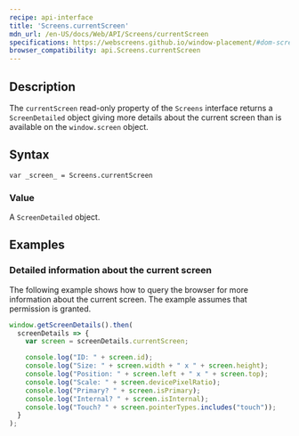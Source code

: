 ```yaml
---
recipe: api-interface
title: 'Screens.currentScreen'
mdn_url: /en-US/docs/Web/API/Screens/currentScreen
specifications: https://webscreens.github.io/window-placement/#dom-screens-currentscreen
browser_compatibility: api.Screens.currentScreen
---
```


## Description

The `currentScreen` read-only property of the `Screens` interface returns
a `ScreenDetailed` object giving more details about the current screen
than is available on the `window.screen` object.

## Syntax

`var _screen_ = Screens.currentScreen`

### Value

A `ScreenDetailed` object.

## Examples

### Detailed information about the current screen

The following example shows how to query the browser for more
information about the current screen. The example assumes that
permission is granted.

```js
window.getScreenDetails().then(
  screenDetails => {
    var screen = screenDetails.currentScreen;

    console.log("ID: " + screen.id);
    console.log("Size: " + screen.width + " x " + screen.height);
    console.log("Position: " + screen.left + " x " + screen.top);
    console.log("Scale: " + screen.devicePixelRatio);
    console.log("Primary? " + screen.isPrimary);
    console.log("Internal? " + screen.isInternal);
    console.log("Touch? " + screen.pointerTypes.includes("touch"));
  }
);
```
